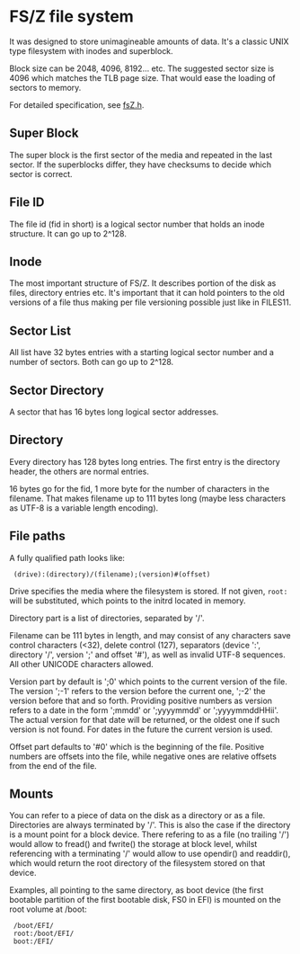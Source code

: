 FS/Z file system
================

It was designed to store unimagineable amounts of data. It's a classic UNIX type filesystem with inodes and superblock.

Block size can be 2048, 4096, 8192... etc. The suggested sector size is 4096 which matches the TLB page size. That would
ease the loading of sectors to memory.

For detailed specification, see [fsZ.h](https://github.com/bztsrc/osz/blob/master/etc/include/fsZ.h).

Super Block
-----------

The super block is the first sector of the media and repeated in the last sector. If the superblocks differ, they have
checksums to decide which sector is correct.

File ID
-------

The file id (fid in short) is a logical sector number that holds an inode structure. It can go up to 2^128.

Inode
-----

The most important structure of FS/Z. It describes portion of the disk as files, directory entries etc. It's important
that it can hold pointers to the old versions of a file thus making per file versioning possible just like in FILES11.

Sector List
-----------

All list have 32 bytes entries with a starting logical sector number and a number of sectors. Both can go up to 2^128.

Sector Directory
----------------

A sector that has 16 bytes long logical sector addresses.

Directory
---------

Every directory has 128 bytes long entries. The first entry is the directory header, the others are normal entries.

16 bytes go for the fid, 1 more byte for the number of characters in the filename. That makes filename up to 111 bytes long
(maybe less characters as UTF-8 is a variable length encoding).

File paths
----------

A fully qualified path looks like:

```
 (drive):(directory)/(filename);(version)#(offset)
```

Drive specifies the media where the filesystem is stored. If not given, `root:` will be substituted, which points to the
initrd located in memory.

Directory part is a list of directories, separated by '/'.

Filename can be 111 bytes in length, and may consist of any characters save control characters (<32), delete control (127),
separators (device ':', directory '/', version ';' and offset '#'), as well as invalid UTF-8 sequences. All other
UNICODE characters allowed.

Version part by default is ';0' which points to the current version of the file. The version ';-1' refers to the version
before the current one, ';-2' the version before that and so forth. Providing positive numbers as version refers to a date
in the form ';mmdd' or ';yyyymmdd' or ';yyyymmddHHii'. The actual version for that date will be returned, or the oldest one
if such version is not found. For dates in the future the current version is used.

Offset part defaults to '#0' which is the beginning of the file. Positive numbers are offsets into the file, while negative
ones are relative offsets from the end of the file.

Mounts
------

You can refer to a piece of data on the disk as a directory or as a file. Directories are always terminated by '/'. This is
also the case if the directory is a mount point for a block device. There refering to as a file (no trailing '/') would
allow to fread() and fwrite() the storage at block level, whilst referencing with a terminating '/' would allow to use opendir()
and readdir(), which would return the root directory of the filesystem stored on that device.

Examples, all pointing to the same directory, as boot device (the first bootable partition of the first bootable disk, FS0 in EFI)
is mounted on the root volume at /boot:
```
 /boot/EFI/
 root:/boot/EFI/
 boot:/EFI/
```
